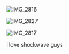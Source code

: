
![IMG_2816](https://github.com/user-attachments/assets/e577566c-1295-49ca-9178-8893b193bfb4)


![IMG_2827](https://github.com/user-attachments/assets/a145f26d-ac06-4e66-8760-58a077c7edb7)


![IMG_2817](https://github.com/user-attachments/assets/82403c95-3951-4657-8bc3-cd6b51a680e7)



i love shockwave guys
